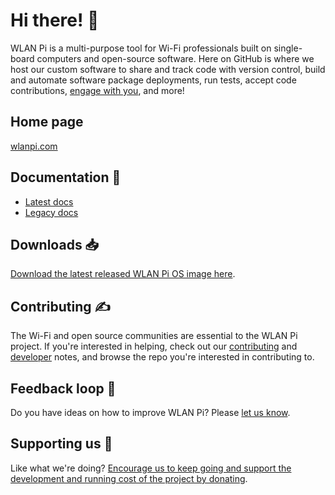 # Hi there! 👋

WLAN Pi is a multi-purpose tool for Wi-Fi professionals built on single-board computers and open-source software. Here on GitHub is where we host our custom software to share and track code with version control, build and automate software package deployments, run tests, accept code contributions, [engage with you](https://github.com/wlan-pi/feedback), and more!

## Home page

[wlanpi.com](https://www.wlanpi.com/)

## Documentation 📃

* [Latest docs](https://userguide.wlanpi.com/)
* [Legacy docs](https://wlan-pi.github.io/wlanpi-documentation/v2/)

## Downloads 📥

[Download the latest released WLAN Pi OS image here](https://github.com/WLAN-Pi/pi-gen/releases/latest).

## Contributing ✍️

The Wi-Fi and open source communities are essential to the WLAN Pi project. If you're interested in helping, check out our [contributing](https://github.com/WLAN-Pi/.github/blob/main/docs/contributing.md) and [developer](https://github.com/WLAN-Pi/developers) notes, and browse the repo you're interested in contributing to.

## Feedback loop 🎤

Do you have ideas on how to improve WLAN Pi? Please [let us know](https://github.com/wlan-pi/feedback).

## Supporting us 🙏

Like what we're doing? [Encourage us to keep going and support the development and running cost of the project by donating](https://ko-fi.com/wlanpi).
